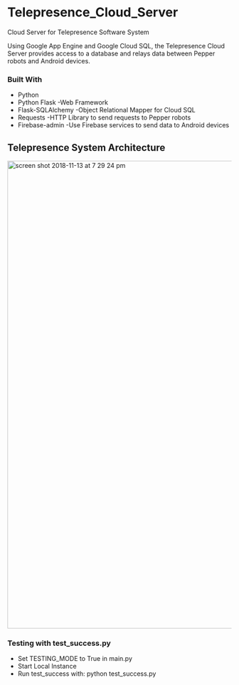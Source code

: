 # Telepresence_Cloud_Server
Cloud Server for Telepresence Software System

Using Google App Engine and Google Cloud SQL, the Telepresence Cloud Server provides access to a database and relays data between Pepper robots and Android devices.

### Built With
* Python
* Python Flask      -Web Framework
* Flask-SQLAlchemy  -Object Relational Mapper for Cloud SQL
* Requests          -HTTP Library to send requests to Pepper robots
* Firebase-admin    -Use Firebase services to send data to Android devices

## Telepresence System Architecture
<img width="1052" alt="screen shot 2018-11-13 at 7 29 24 pm" src="https://user-images.githubusercontent.com/34588197/48458275-7fbe3b80-e77a-11e8-9f69-00dcce7f954d.png"/></br>

### Testing with test_success.py
* Set TESTING_MODE to True in main.py
* Start Local Instance
* Run test_success with: python test_success.py

